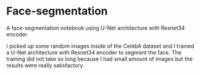 # Face-segmentation
A face-segmentation notebook using U-Net architecture with Resnet34 encoder. 


I picked up some random images inside of the CelebA dataset and I trained a U-Net architecture with Resnet34 encoder to segment the face. The training did not take so long because I had small amount of images but the results were really satisfactory.
